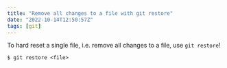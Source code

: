 ```yaml
---
title: "Remove all changes to a file with git restore"
date: "2022-10-14T12:50:57Z"
tags: [git]
---
```

To hard reset a single file, i.e. remove all changes to a file, use `git restore`!

```
$ git restore <file>
```
